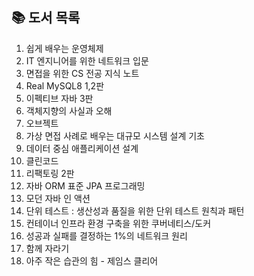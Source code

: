 ## 📚 도서 목록
1. 쉽게 배우는 운영체제
2. IT 엔지니어를 위한 네트워크 입문
3. 면접을 위한 CS 전공 지식 노트
4. Real MySQL8 1,2판
5. 이펙티브 자바 3판
6. 객체지향의 사실과 오해
7. 오브젝트
8. 가상 면접 사례로 배우는 대규모 시스템 설계 기초
9. 데이터 중심 애플리케이션 설계
10. 클린코드
11. 리팩토링 2판
12. 자바 ORM 표준 JPA 프로그래밍
13. 모던 자바 인 액션
14. 단위 테스트 : 생산성과 품질을 위한 단위 테스트 원칙과 패턴
15. 컨테이너 인프라 환경 구축을 위한 쿠버네티스/도커
16. 성공과 실패를 결정하는 1%의 네트워크 원리
17. 함께 자라기
18. 아주 작은 습관의 힘 - 제임스 클리어
